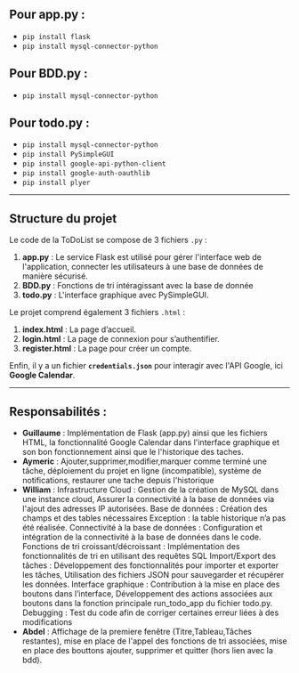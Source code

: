 ## Pour app.py :
- `pip install flask`
- `pip install mysql-connector-python`

## Pour BDD.py :
- `pip install mysql-connector-python`

## Pour todo.py :
- `pip install mysql-connector-python`
- `pip install PySimpleGUI`
- `pip install google-api-python-client`
- `pip install google-auth-oauthlib`
- `pip install plyer`

---

## Structure du projet

Le code de la ToDoList se compose de 3 fichiers `.py` :
1. **app.py** :  Le service Flask est utilisé pour gérer l'interface web de l'application, connecter les utilisateurs à une base de données de manière sécurisé.
2. **BDD.py** : Fonctions de tri intéragissant avec la base de donnée
3. **todo.py** : L'interface graphique avec PySimpleGUI.

Le projet comprend également 3 fichiers `.html` :
1. **index.html** : La page d’accueil.
2. **login.html** : La page de connexion pour s’authentifier.
3. **register.html** : La page pour créer un compte.

Enfin, il y a un fichier **`credentials.json`** pour interagir avec l'API Google, ici **Google Calendar**.

---

## Responsabilités :

- **Guillaume** : Implémentation de Flask (app.py) ainsi que les fichiers HTML, la fonctionnalité Google Calendar dans l'interface graphique et son bon fonctionnement ainsi que le l'historique des taches.
- **Aymeric** : Ajouter,supprimer,modifier,marquer comme terminé une tâche, déploiement du projet en ligne (incompatible), système de notifications, restaurer une tache depuis l'historique
- **William** : Infrastructure Cloud : Gestion de la création de MySQL dans une instance cloud, Assurer la connectivité à la base de données via l'ajout des adresses IP autorisées.
Base de données : Création des champs et des tables nécessaires
Exception : la table historique n’a pas été réalisée.
Connectivité à la base de données : Configuration et intégration de la connectivité à la base de données dans le code.
Fonctions de tri croissant/décroissant : Implémentation des fonctionnalités de tri en utilisant des requêtes SQL
Import/Export des tâches : Développement des fonctionnalités pour importer et exporter les tâches, Utilisation des fichiers JSON pour sauvegarder et récupérer les données.
Interface graphique : Contribution à la mise en place des boutons dans l’interface, Développement des actions associées aux boutons dans la fonction principale run_todo_app du fichier todo.py.
Debugging : Test du code afin de corriger certaines erreur liées à des modifications
- **Abdel** : Affichage de la premiere fenêtre (Titre,Tableau,Tâches restantes), mise en place de l'appel des fonctions de tri associées, mise en place des bouttons ajouter, supprimer et quitter (hors lien avec la bdd).

